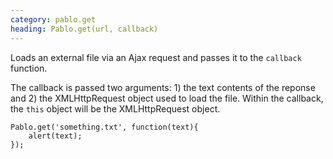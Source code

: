 ```yaml
--- 
category: pablo.get
heading: Pablo.get(url, callback)
---
```


Loads an external file via an Ajax request and passes it to the `callback` function.

The callback is passed two arguments: 1) the text contents of the reponse and 2) the XMLHttpRequest object used to load the file. Within the callback, the `this` object will be the XMLHttpRequest object.

    Pablo.get('something.txt', function(text){
        alert(text);
    });

